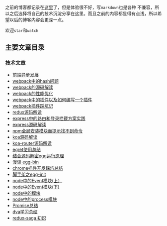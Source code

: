 之前的博客都记录在[这里](https://my.oschina.net/sunshinewyf/blog)了，但是体验很不好，写`markdown`也是各种
不兼容，所以之后选择将自己的技术沉淀分享在这里。而且之前的内容都显得有点浅，所以希望以后的博客内容会更深一点。

欢迎`star`和`watch`

## 主要文章目录

### 技术文章
- [前端异步发展](https://github.com/SunShinewyf/issue-blog/issues/1)
- [webpack中的hash问题](https://github.com/SunShinewyf/webpack-demo/issues/2)
- [webpack的源码解读](https://github.com/SunShinewyf/webpack-demo/issues/3)
- [webpack的性能优化](https://github.com/SunShinewyf/webpack-demo/issues/5)
- [webpack中的插件以及如何编写一个插件](https://github.com/SunShinewyf/webpack-demo/issues/4)
- [webpack插件踩坑记](https://github.com/SunShinewyf/webpack-demo/issues/6)
- [redux源码解读](https://github.com/SunShinewyf/issue-blog/issues/2)
- [express中的路由和登录拦截方案实践](https://github.com/SunShinewyf/issue-blog/issues/19)
- [express源码解读](https://github.com/SunShinewyf/issue-blog/issues/20)
- [npm全局安装模块而提示找不到命令](https://github.com/SunShinewyf/issue-blog/issues/22)
- [koa源码解读](https://github.com/SunShinewyf/issue-blog/issues/23)
- [koa-router源码解读](https://github.com/SunShinewyf/issue-blog/issues/24)
- [egret使用总结](https://github.com/SunShinewyf/issue-blog/issues/27)
- [结合源码解密egg运行原理](https://github.com/SunShinewyf/issue-blog/issues/30)
- [漫谈 egg-bin](https://github.com/SunShinewyf/issue-blog/issues/31)
- [chrome插件开发踩坑总结](https://github.com/SunShinewyf/issue-blog/issues/32)
- [脚手架之egg-init](https://github.com/SunShinewyf/issue-blog/issues/33)
- [node中的Event模块(上）](https://github.com/SunShinewyf/issue-blog/issues/34)
- [node中的Event模块(下)](https://github.com/SunShinewyf/issue-blog/issues/35)
- [node中的模块](https://github.com/SunShinewyf/issue-blog/issues/36)
- [node中的process模块](https://github.com/SunShinewyf/issue-blog/issues/37)
- [Promise总结](https://github.com/SunShinewyf/issue-blog/issues/38)
- [dva学习总结](https://github.com/SunShinewyf/issue-blog/issues/40)
- [redux-saga 初识](https://github.com/SunShinewyf/issue-blog/issues/41)



